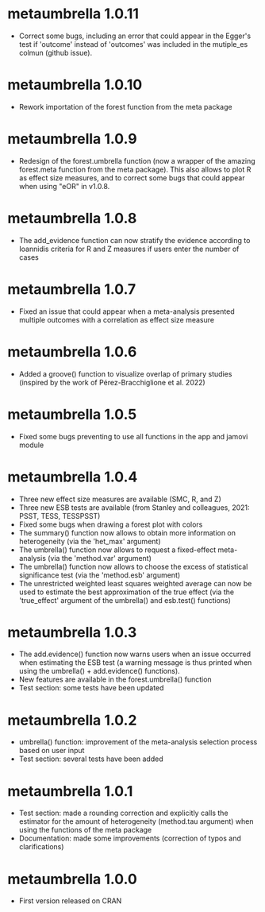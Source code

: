 # metaumbrella 1.0.11
- Correct some bugs, including an error that could appear in the Egger's test if 'outcome' instead of 'outcomes' was included in the mutiple_es colmun (github issue).

# metaumbrella 1.0.10
- Rework importation of the forest function from the meta package

# metaumbrella 1.0.9
- Redesign of the forest.umbrella function (now a wrapper of the amazing forest.meta function from the meta package). This also allows to plot R as effect size measures, and to correct some bugs that could appear when using "eOR" in v1.0.8.

# metaumbrella 1.0.8
- The add_evidence function can now stratify the evidence according to Ioannidis criteria for R and Z measures if users enter the number of cases

# metaumbrella 1.0.7
- Fixed an issue that could appear when a meta-analysis presented multiple outcomes with a correlation as effect size measure

# metaumbrella 1.0.6
- Added a groove() function to visualize overlap of primary studies (inspired by the work of Pérez-Bracchiglione et al. 2022)

# metaumbrella 1.0.5
- Fixed some bugs preventing to use all functions in the app and jamovi module

# metaumbrella 1.0.4
- Three new effect size measures are available (SMC, R, and Z)
- Three new ESB tests are available (from Stanley and colleagues, 2021: PSST, TESS, TESSPSST)
- Fixed some bugs when drawing a forest plot with colors
- The summary() function now allows to obtain more information on heterogeneity (via the 'het_max' argument)
- The umbrella() function now allows to request a fixed-effect meta-analysis (via the 'method.var' argument)
- The umbrella() function now allows to choose the excess of statistical significance test (via the 'method.esb' argument)
- The unrestricted weighted least squares weighted average can now be used to estimate the best approximation of the true effect (via the 'true_effect' argument of the umbrella() and esb.test() functions)

# metaumbrella 1.0.3
- The add.evidence() function now warns users when an issue occurred when estimating the ESB test (a warning message is thus printed when using the umbrella() + add.evidence() functions).
- New features are available in the forest.umbrella() function
- Test section: some tests have been updated

# metaumbrella 1.0.2
- umbrella() function: improvement of the meta-analysis selection process based on user input
- Test section: several tests have been added

# metaumbrella 1.0.1
- Test section: made a rounding correction and explicitly calls the estimator for the amount of heterogeneity (method.tau argument) when using the functions of the meta package
- Documentation: made some improvements (correction of typos and clarifications)

# metaumbrella 1.0.0
- First version released on CRAN
